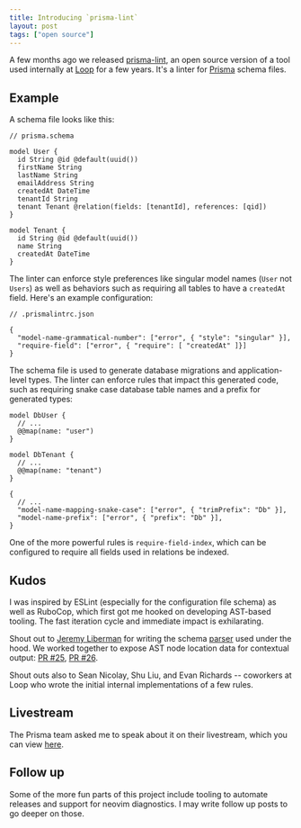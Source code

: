 ```yaml
---
title: Introducing `prisma-lint`
layout: post
tags: ["open source"]
---
```


A few months ago we released [prisma-lint](https://github.com/loop-payments/prisma-lint), an open source version of a tool used internally at [Loop](https://loop.com) for a few years. It's a linter for [Prisma](https://www.prisma.io/) schema files.

## Example

A schema file looks like this:

```prisma
// prisma.schema

model User {
  id String @id @default(uuid())
  firstName String
  lastName String
  emailAddress String
  createdAt DateTime
  tenantId String
  tenant Tenant @relation(fields: [tenantId], references: [qid])
}

model Tenant {
  id String @id @default(uuid())
  name String
  createdAt DateTime
}
```

The linter can enforce style preferences like singular model names (`User` not `Users`) as well as behaviors such as requiring all tables to have a `createdAt` field. Here's an example configuration:

```jsonl
// .prismalintrc.json

{ 
  "model-name-grammatical-number": ["error", { "style": "singular" }],
  "require-field": ["error", { "require": [ "createdAt" ]}]
}
```

The schema file is used to generate database migrations and application-level types. The linter can enforce rules that impact this generated code, such as requiring snake case database table names and a prefix for generated types:

```prisma
model DbUser {
  // ...
  @@map(name: "user")
}

model DbTenant {
  // ...
  @@map(name: "tenant")
}
```

```
{ 
  // ...
  "model-name-mapping-snake-case": ["error", { "trimPrefix": "Db" }],
  "model-name-prefix": ["error", { "prefix": "Db" }],
}
```

One of the more powerful rules is `require-field-index`, which can be configured to require all fields used in relations be indexed.

## Kudos

I was inspired by ESLint (especially for the configuration file schema) as well as RuboCop, which first got me hooked on developing AST-based tooling. The fast iteration cycle and immediate impact is exhilarating.

Shout out to [Jeremy Liberman](https://github.com/MrLeebo) for writing the schema [parser](https://github.com/MrLeebo/prisma-ast) used under the hood. We worked together to expose AST node location data for contextual output: [PR #25](https://github.com/MrLeebo/prisma-ast/pull/25), [PR #26](https://github.com/MrLeebo/prisma-ast/pull/26).

Shout outs also to Sean Nicolay, Shu Liu, and Evan Richards -- coworkers at Loop who wrote the initial internal implementations of a few rules.

## Livestream

The Prisma team asked me to speak about it on their livestream, which you can view [here](https://www.youtube.com/watch?v=t7jsqf0DeNc&t=2250s).

## Follow up

Some of the more fun parts of this project include tooling to automate releases and support for neovim diagnostics. I may write follow up posts to go deeper on those. 
